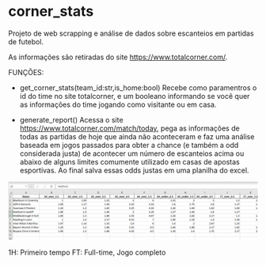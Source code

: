 # corner_stats
Projeto de web scrapping e análise de dados sobre escanteios em partidas de futebol.

As informações são retiradas do site https://www.totalcorner.com/.

FUNÇÕES:

- get_corner_stats(team_id:str,is_home:bool)
    Recebe como paramentros o id do time no site totalcorner, e um booleano informando se você quer as informações do time jogando como visitante ou em casa.

- generate_report()
    Acessa o site https://www.totalcorner.com/match/today, pega as informações de todas as partidas de hoje que ainda não aconteceram e faz uma análise baseada em jogos passados para obter a chance (e também a odd considerada justa) de acontecer um número de escanteios acima ou abaixo de alguns limites comumente utilizado em casas de apostas esportivas. Ao final salva essas odds justas em uma planilha do excel.

![Alt text](/Screenshot1.png "Planilha")

1H: Primeiro tempo
FT: Full-time, Jogo completo
